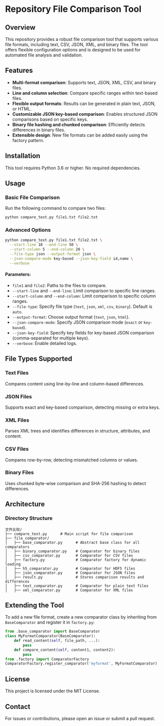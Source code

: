 # Repository File Comparison Tool

## Overview

This repository provides a robust file comparison tool that supports various file formats, including text, CSV, JSON, XML, and binary files. The tool offers flexible configuration options and is designed to be used for automated file analysis and validation.

## Features

- **Multi-format comparison**: Supports text, JSON, XML, CSV, and binary files.
- **Line and column selection**: Compare specific ranges within text-based files.
- **Flexible output formats**: Results can be generated in plain text, JSON, or HTML.
- **Customizable JSON key-based comparison**: Enables structured JSON comparisons based on specific keys.
- **Binary file hashing and chunked comparison**: Efficiently detects differences in binary files.
- **Extensible design**: New file formats can be added easily using the factory pattern.

## Installation

This tool requires Python 3.6 or higher. No required dependencies. 

## Usage

### Basic File Comparison

Run the following command to compare two files:

```sh
python compare_text.py file1.txt file2.txt
```

### Advanced Options

```sh
python compare_text.py file1.txt file2.txt \
  --start-line 10 --end-line 50 \
  --start-column 5 --end-column 20 \
  --file-type json --output-format json \
  --json-compare-mode key-based --json-key-field id,name \
  --verbose
```

#### Parameters:

- `file1` and `file2`: Paths to the files to compare.
- `--start-line` and `--end-line`: Limit comparison to specific line ranges.
- `--start-column` and `--end-column`: Limit comparison to specific column ranges.
- `--file-type`: Specify file type (`text`, `json`, `xml`, `csv`, `binary`). Default is `auto`.
- `--output-format`: Choose output format (`text`, `json`, `html`).
- `--json-compare-mode`: Specify JSON comparison mode (`exact` or `key-based`).
- `--json-key-field`: Specify key fields for key-based JSON comparison (comma-separated for multiple keys).
- `--verbose`: Enable detailed logs.

## File Types Supported

### Text Files

Compares content using line-by-line and column-based differences.

### JSON Files

Supports exact and key-based comparison, detecting missing or extra keys.

### XML Files

Parses XML trees and identifies differences in structure, attributes, and content.

### CSV Files

Compares row-by-row, detecting mismatched columns or values.

### Binary Files

Uses chunked byte-wise comparison and SHA-256 hashing to detect differences.

## Architecture

### Directory Structure

```
文件比较/
├── compare_text.py      # Main script for file comparison
├── file_comparator/
│   ├── base_comparator.py      # Abstract base class for all comparators
│   ├── binary_comparator.py    # Comparator for binary files
│   ├── csv_comparator.py       # Comparator for CSV files
│   ├── factory.py              # Comparator factory for dynamic loading
│   ├── h5_comparator.py        # Comparator for HDF5 files
│   ├── json_comparator.py      # Comparator for JSON files
│   ├── result.py               # Stores comparison results and differences
│   ├── text_comparator.py      # Comparator for plain text files
│   ├── xml_comparator.py       # Comparator for XML files
```

## Extending the Tool

To add a new file format, create a new comparator class by inheriting from `BaseComparator` and register it in `factory.py`:

```python
from .base_comparator import BaseComparator
class MyFormatComparator(BaseComparator):
    def read_content(self, file_path, ...):
        pass
    def compare_content(self, content1, content2):
        pass
from .factory import ComparatorFactory
ComparatorFactory.register_comparator('myformat', MyFormatComparator)
```

## License

This project is licensed under the MIT License.

## Contact

For issues or contributions, please open an issue or submit a pull request.
